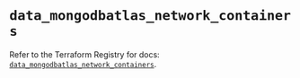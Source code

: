 # `data_mongodbatlas_network_containers`

Refer to the Terraform Registry for docs: [`data_mongodbatlas_network_containers`](https://registry.terraform.io/providers/mongodb/mongodbatlas/1.16.2/docs/data-sources/network_containers).

